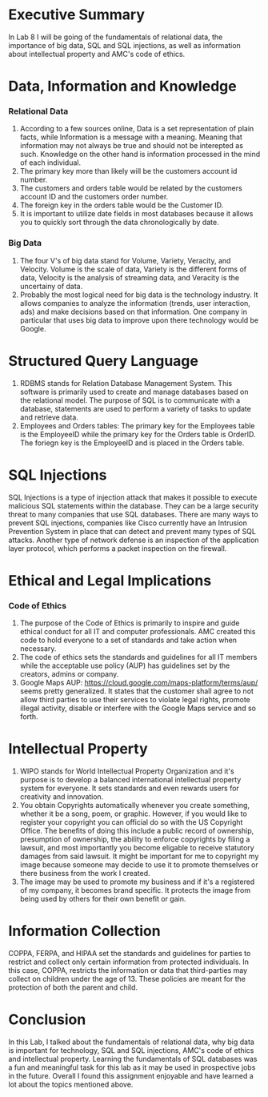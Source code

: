# Executive Summary
In Lab 8 I will be going of the fundamentals of relational data, the importance of big data, SQL and SQL injections, as well as information about intellectual property and AMC's code of ethics.
# Data, Information and Knowledge
  ### Relational Data
  1. According to a few sources online, Data is a set representation of plain facts, while Information is a message with a meaning. Meaning that information may not always be true and should not be interepted as such. Knowledge on the other hand is information processed in the mind of each individual.
  2. The primary key more than likely will be the customers account id number.
  3. The customers and orders table would be related by the customers account ID and the customers order number.
  4. The foreign key in the orders table would be the Customer ID.
  5. It is important to utilize date fields in most databases because it allows you to quickly sort through the data chronologically by date.
  ### Big Data
  1. The four V's of big data stand for Volume, Variety, Veracity, and Velocity. Volume is the scale of data, Variety is the different forms of data, Velocity is the analysis of streaming data, and Veracity is the uncertainy of data.
  2. Probably the most logical need for big data is the technology industry. It allows companies to analyze the information (trends, user interaction, ads) and make decisions based on that information. One company in particular that uses big data to improve upon there technology would be Google.
# Structured Query Language
  1. RDBMS stands for Relation Database Management System. This software is primarily used to create and manage databases based on the relational model. The purpose of SQL is to communicate with a database, statements are used to perform a variety of tasks to update and retrieve data.
  2. Employees and Orders tables: The primary key for the Employees table is the EmployeeID while the primary key for the Orders table is OrderID. The foriegn key is the EmployeeID and is placed in the Orders table.
# SQL Injections
SQL Injections is a type of injection attack that makes it possible to execute malicious SQL statements within the database. They can be a large security threat to many companies that use SQL databases. There are many ways to prevent SQL injections, companies like Cisco currently have an Intrusion Prevention System in place that can detect and prevent many types of SQL attacks. Another type of network defense is an inspection of the application layer protocol, which performs a packet inspection on the firewall. 
# Ethical and Legal Implications
  ### Code of Ethics
  1. The purpose of the Code of Ethics is primarily to inspire and guide ethical conduct for all IT and computer professionals. AMC created this code to hold everyone to a set of standards and take action when necessary. 
  2. The code of ethics sets the standards and guidelines for all IT members while the acceptable use policy (AUP) has guidelines set by the creators, admins or company.
  3. Google Maps AUP: https://cloud.google.com/maps-platform/terms/aup/ seems pretty generalized. It states that the customer shall agree to not allow third parties to use their services to violate legal rights, promote illegal activity, disable or interfere with the Google Maps service and so forth.
# Intellectual Property
  1. WIPO stands for World Intellectual Property Organization and it's purpose is to develop a balanced international intellectual property system for everyone. It sets standards and even rewards users for creativity and innovation.
  2. You obtain Copyrights automatically whenever you create something, whether it be a song, poem, or graphic. However, if you would like to register your copyright you can official do so with the US Copyright Office. The benefits of doing this include a public record of ownership, presumption of ownership, the ability to enforce copyrights by filing a lawsuit, and most importantly you become eligable to receive statutory damages from said lawsuit. It might be important for me to copyright my image because someone may decide to use it to promote themselves or there business from the work I created.
  3. The image may be used to promote my business and if it's a registered of my company, it becomes brand specific. It protects the image from being used by others for their own benefit or gain.
  
# Information Collection
COPPA, FERPA, and HIPAA set the standards and guidelines for parties to restrict and collect only certain information from protected individuals. In this case, COPPA, restricts the information or data that third-parties may collect on children under the age of 13. These policies are meant for the protection of both the parent and child.
# Conclusion
In this Lab, I talked about the fundamentals of relational data, why big data is important for technology, SQL and SQL injections, AMC's code of ethics and intellectual property. Learning the fundamentals of SQL databases was a fun and meaningful task for this lab as it may be used in prospective jobs in the future. Overall I found this assignment enjoyable and have learned a lot about the topics mentioned above.
